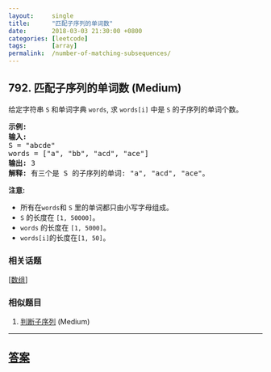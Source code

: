 ```yaml
---
layout:     single
title:      "匹配子序列的单词数"
date:       2018-03-03 21:30:00 +0800
categories: [leetcode]
tags:       [array]
permalink:  /number-of-matching-subsequences/
---
```


## 792. 匹配子序列的单词数 (Medium)

<p>给定字符串 <code>S</code> 和单词字典 <code>words</code>, 求&nbsp;<code>words[i]</code>&nbsp;中是&nbsp;<code>S</code>&nbsp;的子序列的单词个数。</p>

<pre>
<strong>示例:</strong>
<strong>输入:</strong> 
S = &quot;abcde&quot;
words = [&quot;a&quot;, &quot;bb&quot;, &quot;acd&quot;, &quot;ace&quot;]
<strong>输出:</strong> 3
<strong>解释:</strong> 有三个是&nbsp;S 的子序列的单词: &quot;a&quot;, &quot;acd&quot;, &quot;ace&quot;。
</pre>

<p><strong>注意:</strong></p>

<ul>
	<li>所有在<code>words</code>和&nbsp;<code>S</code>&nbsp;里的单词都只由小写字母组成。</li>
	<li><code>S</code> 的长度在&nbsp;<code>[1, 50000]</code>。</li>
	<li><code>words</code>&nbsp;的长度在&nbsp;<code>[1, 5000]</code>。</li>
	<li><code>words[i]</code>的长度在<code>[1, 50]</code>。</li>
</ul>

### 相关话题
  [[数组](https://github.com/openset/leetcode/tree/master/tag/array/README.md)]

### 相似题目
  1. [判断子序列](/is-subsequence) (Medium)

---

## [答案](https://github.com/openset/leetcode/tree/master/problems/number-of-matching-subsequences)
